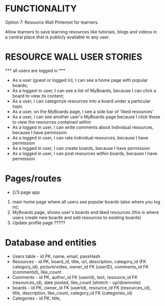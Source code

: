 
# FUNCTIONALITY

Option 7: Resource Wall
Pinterest for learners.

Allow learners to save learning resources like tutorials, blogs and videos in a central place that is publicly available to any user.

# RESOURCE WALL USER STORIES 

*** all users are logged in *** 

- As a user (guest or logged in), I can see a home page with popular boards;
- As a logged-in user, I can see a list of MyBoards, because I can click a board to view its content; 
- As a user, I can categorize resources into a board under a particular topic 
- As a user, on the MyBoards page, I see a side bar of 'liked resources' 
- As a user, I can see another user's MyBoards page because I click these to view the resources contained within 
- As a logged in user, I can write comments about individual resources, because I have permission
- As a logged in user, I can rate individual resources, because I have permission
- As a logged in user, I can create boards, because I have permission
- As a logged in user, I can post resources within boards, because I have permission

# Pages/routes

- 2/3 page app 
1. main home page where all users see popular boards (also where you log in);
2. MyBoards page, shows user's boards and liked resources (this is where users create new boards and add resources to existing boards)
3. Update profile page ????? 

# Database and entities

- Users table - id PK, name, email, passHash
- Resources - id PK, board_id, title, url, description, category_id (FK category_id), picture/video, owner_id FK (userID), comments_id FK (commentid), like_count
- Comments - id PK, author_id FK (userid), text, resource_id FK (resources_id), date posted, like_count (stretch - up/downvote)
- boards - id PK, owner_id FK (userId), resource_id FK (resources_id), title, description, like_count, category_id FK (categories_id)
- Categories - id PK, title, 


